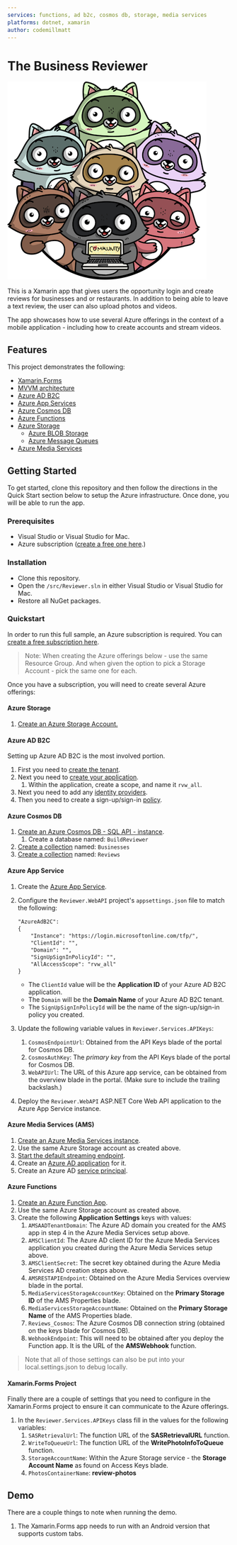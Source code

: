 ```yaml
---
services: functions, ad b2c, cosmos db, storage, media services
platforms: dotnet, xamarin
author: codemillmatt
---
```


# The Business Reviewer

![logo](art/ic_bitcommunity.png)

This is a Xamarin app that gives users the opportunity login and create reviews for businesses and or restaurants. In addition to being able to leave a text review, the user can also upload photos and videos.

The app showcases how to use several Azure offerings in the context of a mobile application - including how to create accounts and stream videos.

## Features

This project demonstrates the following:

* [Xamarin.Forms](https://msou.co/bh9)
* [MVVM architecture](https://msou.co/bia)
* [Azure AD B2C](https://msou.co/bib)
* [Azure App Services](https://msou.co/bic)
* [Azure Cosmos DB](https://msou.co/bid)
* [Azure Functions](https://msou.co/bie)
* [Azure Storage](https://msou.co/big)
  * [Azure BLOB Storage](https://msou.co/bif)
  * [Azure Message Queues](https://msou.co/bih)
* [Azure Media Services](https://msou.co/bii)

## Getting Started

To get started, clone this repository and then follow the directions in the Quick Start section below to setup the Azure infrastructure. Once done, you will be able to run the app.

### Prerequisites

* Visual Studio or Visual Studio for Mac.
* Azure subscription ([create a free one here](https://msou.co/bij).)

### Installation

* Clone this repository.
* Open the `/src/Reviewer.sln` in either Visual Studio or Visual Studio for Mac.
* Restore all NuGet packages.

### Quickstart

In order to run this full sample, an Azure subscription is required. You can [create a free subscription here](https://msou.co/bij).

> Note: When creating the Azure offerings below - use the same Resource Group. And when given the option to pick a Storage Account - pick the same one for each.

Once you have a subscription, you will need to create several Azure offerings:

#### Azure Storage

1. [Create an Azure Storage Account.](https://msou.co/bik)

#### Azure AD B2C

Setting up Azure AD B2C is the most involved portion.

1. First you need to [create the tenant](https://msou.co/bil).
1. Next you need to [create your application](https://msou.co/bim).
    1. Within the application, create a scope, and name it `rvw_all`.
1. Next you need to add any [identity providers](https://msou.co/bin).
1. Then you need to create a sign-up/sign-in [policy](https://msou.co/bio).

#### Azure Cosmos DB

1. [Create an Azure Cosmos DB - SQL API - instance](https://msou.co/bip).
    1. Create a database named: `BuildReviewer`
1. [Create a collection](https://msou.co/biq) named: `Businesses`
1. [Create a collection](https://msou.co/biq) named: `Reviews`

#### Azure App Service

1. Create the [Azure App Service](https://msou.co/bir).
1. Configure the `Reviewer.WebAPI` project's `appsettings.json` file to match the following:

    ```language-javascript
    "AzureAdB2C":
    {
        "Instance": "https://login.microsoftonline.com/tfp/",
        "ClientId": "",
        "Domain": "",
        "SignUpSignInPolicyId": "",
        "AllAccessScope": "rvw_all"
    }
    ```

    * The `ClientId` value will be the __Application ID__ of your Azure AD B2C application.
    * The `Domain` will be the __Domain Name__ of your Azure AD B2C tenant.
    * The `SignUpSignInPolicyId` will be the name of the sign-up/sign-in policy you created.

1. Update the following variable values in `Reviewer.Services.APIKeys`:
    1. `CosmosEndpointUrl`: Obtained from the API Keys blade of the portal for Cosmos DB.
    1. `CosmosAuthKey`: The _primary key_ from the API Keys blade of the portal for Cosmos DB.
    1. `WebAPIUrl`: The URL of this Azure app service, can be obtained from the overview blade in the portal. (Make sure to include the trailing backslash.)
1. Deploy the `Reviewer.WebAPI` ASP.NET Core Web API application to the Azure App Service instance.

#### Azure Media Services (AMS)

1. [Create an Azure Media Services instance](https://msou.co/bis).
1. Use the same Azure Storage account as created above.
1. [Start the default streaming endpoint](https://msou.co/bh3).
1. Create an [Azure AD application](https://msou.co/bh5) for it.
1. Create an Azure AD [service principal](https://msou.co/bh4).

#### Azure Functions

1. [Create an Azure Function App](https://msou.co/bit).
1. Use the same Azure Storage account as created above.
1. Create the following __Application Settings__ keys with values:
    1. `AMSAADTenantDomain`: The Azure AD domain you created for the AMS app in step 4 in the Azure Media Services setup above.
    1. `AMSClientId`: The Azure AD client ID for the Azure Media Services application you created during the Azure Media Services setup above.
    1. `AMSClientSecret`: The secret key obtained during the Azure Media Services AD creation steps above.
    1. `AMSRESTAPIEndpoint`: Obtained on the Azure Media Services overview blade in the portal.
    1. `MediaServicesStorageAccountKey`: Obtained on the __Primary Storage ID__ of the AMS Properties blade.
    1. `MediaServicesStorageAccountName`: Obtained on the __Primary Storage Name__ of the AMS Properties blade.
    1. `Reviews_Cosmos`: The Azure Cosmos DB connection string (obtained on the keys blade for Cosmos DB).
    1. `WebhookEndpoint`: This will need to be obtained after you deploy the Function app. It is the URL of the __AMSWebhook__ function.

> Note that all of those settings can also be put into your local.settings.json to debug locally.

#### Xamarin.Forms Project

Finally there are a couple of settings that you need to configure in the Xamarin.Forms project to ensure it can communicate to the Azure offerings.

1. In the `Reviewer.Services.APIKeys` class fill in the values for the following variables:
    1. `SASRetrievalUrl`: The function URL of the __SASRetrievalURL__ function.
    1. `WriteToQueueUrl`: The function URL of the __WritePhotoInfoToQueue__ function.
    1. `StorageAccountName`: Within the Azure Storage service - the __Storage Account Name__ as found on Access Keys blade.
    1. `PhotosContainerName`: __review-photos__

## Demo

There are a couple things to note when running the demo.

1. The Xamarin.Forms app needs to run with an Android version that supports custom tabs.
